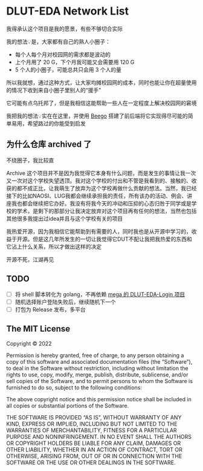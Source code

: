 # DLUT-EDA Network List

我得承认这个项目是我的愿景，有些不够切合实际

我的想法💡是，大家都有自己的熟人小圈子：

* 每个人每个月对校园网的需求都是波动的
* 上个月用了 20 G，下个月我可能又会需要用 120 G
* 5 个人的小圈子，可能总共只会用 3 个人的量

所以我就想，通过这种方式，让大家均摊校园网的成本，同时也能让你在超量使用的情况下收到来自小圈子里别人的“援手”

它可能有点乌托邦了，但是我相信这能帮助一些人在一定程度上解决校园网的窘境

我把我的想法💡实在在这里，并使用 [Beego](https://github.com/beego/beego) 搭建了前后端将它实现得尽可能的简单易用，希望路过的你能受到启发

## 为什么仓库 archived 了

不绕圈子，我比较直

Archive 这个项目并不是因为我觉得它本身有什么问题，而是发生的事情让我一次又一次对这个学校失望透顶。我对这个学校的付出和不管是我看到的、接触的、收获的都不成正比，让我萌生了放弃为这个学校再做什么贡献的想法。当然，我已经接下的比如NAOSI、LUG我都会继续承担我的责任，所有该办的活动、例会、讲座我也都会继续把它办好。我没有将我今天的冲动和压抑的心态归咎于同学或是学校的学术，是剩下的那部分让我决定放弃对这个项目再有任何的想法，当然也包括其他很多我提出过idea并且与这个学校有关的项目

我热爱开源，因为我相信它能帮助到有需要的人，同时我也是从开源中学习的，收益于开源。但是这几年所发生的一切让我觉得它DUT不配让我把我热爱的东西和它沾上什么关系，所以才做出这样的决定

开源不死，江湖再见

## TODO

- [ ] 将 shell 脚本转化为 golang，不再依赖 [mega 的 DLUT-EDA-Login 项目](https://github.com/bboymega/dlut-eda-shell-login)
- [ ] 随机选择账户登陆失败后，继续随机下一个
- [ ] 打包为 Release 发布，多平台

## The MIT License

Copyright © 2022 <Augists>

Permission is hereby granted, free of charge, to any person obtaining a copy of this software and associated documentation files (the “Software”), to deal in the Software without restriction, including without limitation the rights to use, copy, modify, merge, publish, distribute, sublicense, and/or sell copies of the Software, and to permit persons to whom the Software is furnished to do so, subject to the following conditions:

The above copyright notice and this permission notice shall be included in all copies or substantial portions of the Software.

THE SOFTWARE IS PROVIDED “AS IS”, WITHOUT WARRANTY OF ANY KIND, EXPRESS OR IMPLIED, INCLUDING BUT NOT LIMITED TO THE WARRANTIES OF MERCHANTABILITY, FITNESS FOR A PARTICULAR PURPOSE AND NONINFRINGEMENT. IN NO EVENT SHALL THE AUTHORS OR COPYRIGHT HOLDERS BE LIABLE FOR ANY CLAIM, DAMAGES OR OTHER LIABILITY, WHETHER IN AN ACTION OF CONTRACT, TORT OR OTHERWISE, ARISING FROM, OUT OF OR IN CONNECTION WITH THE SOFTWARE OR THE USE OR OTHER DEALINGS IN THE SOFTWARE.
